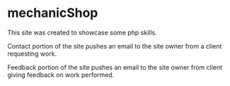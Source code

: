 # mechanicShop

This site was created to showcase some php skills.

Contact portion of the site pushes an email to the site owner from a client requesting work.

Feedback portion of the site pushes an email to the site owner from client giving feedback on work performed.
